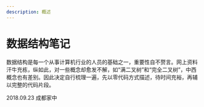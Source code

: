```yaml
---
description: 概述
---
```


# 数据结构笔记

数据结构是每一个从事计算机行业的人员的基础之一，重要性自不赘言。网上资料汗牛充栋，纵如此，对一些概念却愈发不解，如“满二叉树”和“完全二叉树”，中西概念也有差别。因此决定自行梳理一遍，先以零代码方式描述，待时间充裕，再辅以完整的代码片段。

2018.09.23 成都家中

